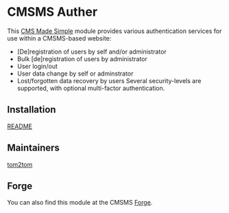 # CMSMS Auther
This [CMS Made Simple](http://cmsmadesimple.org) module provides various authentication services for use within a CMSMS-based website:
* [De]registration of users by self and/or administrator
* Bulk [de]registration of users by administrator
* User login/out
* User data change by self or adminstrator
* Lost/forgotten data recovery by users
Several security-levels are supported, with optional multi-factor authentication.
## Installation
[README](doc/setup.md)
## Maintainers
[tom2tom](https://github.com/tom2tom)
## Forge
You can also find this module at the CMSMS [Forge](http://dev.cmsmadesimple.org/projects/auther).
